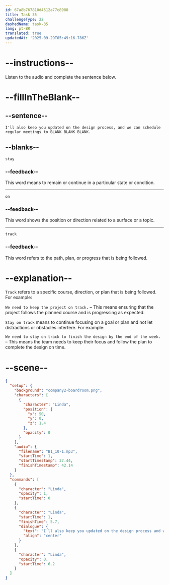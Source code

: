 ```yaml
---
id: 67a8b767810d4512a77c8988
title: Task 35
challengeType: 22
dashedName: task-35
lang: pt-BR
translated: true
updatedAt: '2025-09-29T05:49:16.786Z'
---
```


<!-- (Audio) Linda: I'll also keep you updated on the design process, and we can schedule regular meetings to stay on track. -->

# --instructions--

Listen to the audio and complete the sentence below.

# --fillInTheBlank--

## --sentence--

`I'll also keep you updated on the design process, and we can schedule regular meetings to BLANK BLANK BLANK.`

## --blanks--

`stay`

### --feedback--

This word means to remain or continue in a particular state or condition.

---

`on`

### --feedback--

This word shows the position or direction related to a surface or a topic.

---

`track`

### --feedback--

This word refers to the path, plan, or progress that is being followed.

# --explanation--

`Track` refers to a specific course, direction, or plan that is being followed. For example:

`We need to keep the project on track.` – This means ensuring that the project follows the planned course and is progressing as expected.

`Stay on track` means to continue focusing on a goal or plan and not let distractions or obstacles interfere. For example:

`We need to stay on track to finish the design by the end of the week.` – This means the team needs to keep their focus and follow the plan to complete the design on time.

# --scene--

```json
{
  "setup": {
    "background": "company2-boardroom.png",
    "characters": [
      {
        "character": "Linda",
        "position": {
          "x": 50,
          "y": 0,
          "z": 1.4
        },
        "opacity": 0
      }
    ],
    "audio": {
      "filename": "B1_10-1.mp3",
      "startTime": 1,
      "startTimestamp": 37.44,
      "finishTimestamp": 42.14
    }
  },
  "commands": [
    {
      "character": "Linda",
      "opacity": 1,
      "startTime": 0
    },
    {
      "character": "Linda",
      "startTime": 1,
      "finishTime": 5.7,
      "dialogue": {
        "text": "I'll also keep you updated on the design process and we can schedule regular meetings to stay on track.",
        "align": "center"
      }
    },
    {
      "character": "Linda",
      "opacity": 0,
      "startTime": 6.2
    }
  ]
}
```
